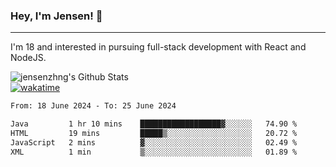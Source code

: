 ### Hey, I'm Jensen! 👋

---

I'm 18 and interested in pursuing full-stack development with React and NodeJS.

![jensenzhng's Github Stats](https://github-readme-stats.vercel.app/api?username=jensenzhng&theme=dark&show_icons=true&count_private=true)
<br />
[![wakatime](https://wakatime.com/badge/user/cbfc263d-3611-4e36-8278-8fad45fe3f62.svg)](https://wakatime.com/@cbfc263d-3611-4e36-8278-8fad45fe3f62)

<!--START_SECTION:waka-->

```txt
From: 18 June 2024 - To: 25 June 2024

Java         1 hr 10 mins    ██████████████████▓░░░░░░   74.90 %
HTML         19 mins         █████▒░░░░░░░░░░░░░░░░░░░   20.72 %
JavaScript   2 mins          ▓░░░░░░░░░░░░░░░░░░░░░░░░   02.49 %
XML          1 min           ▒░░░░░░░░░░░░░░░░░░░░░░░░   01.89 %
```

<!--END_SECTION:waka-->
